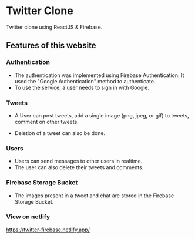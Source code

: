 ﻿# Twitter Clone

Twitter clone using ReactJS & Firebase.

## Features of this website

### Authentication

- The authentication was implemented using Firebase Authentication. It used the "Google Authentication" method to authenticate.
- To use the service, a user needs to sign in with Google.

### Tweets

- A User can post tweets, add a single image (png, jpeg, or gif) to tweets, comment on other tweets.
<!-- - User can also Like tweets and Save them as Bookmarks. -->
- Deletion of a tweet can also be done.

### Users

- Users can send messages to other users in realtime.
- The user can also delete their tweets and comments.
<!--
- Users can follow other users.
- Followed user tweets are visible on the Home Page.
- The user can also delete their tweets and account.
-->

### Firebase Storage Bucket

- The images present in a tweet and chat are stored in the Firebase Storage Bucket.

### View on netlify

<https://twitter-firebase.netlify.app/>
